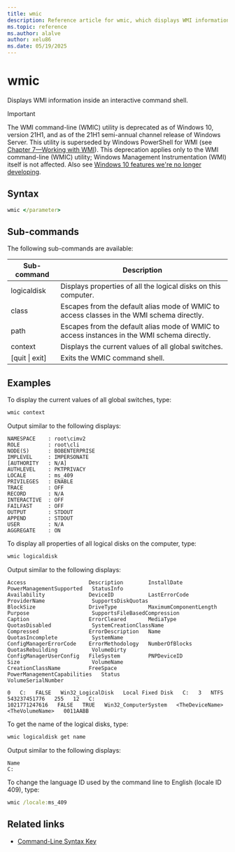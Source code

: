 ```yaml
---
title: wmic
description: Reference article for wmic, which displays WMI information inside an interactive command shell.
ms.topic: reference
ms.author: alalve
author: xelu86
ms.date: 05/19/2025
---
```


# wmic

Displays WMI information inside an interactive command shell.

> [!IMPORTANT]
> The WMI command-line (WMIC) utility is deprecated as of Windows 10, version 21H1, and as of the 21H1 semi-annual channel release of Windows Server. This utility is superseded by Windows PowerShell for WMI (see [Chapter 7—Working with WMI](/powershell/scripting/learn/ps101/07-working-with-wmi)). This deprecation applies only to the WMI command-line (WMIC) utility; Windows Management Instrumentation (WMI) itself is not affected. Also see [Windows 10 features we're no longer developing](/windows/deployment/planning/windows-10-deprecated-features).

## Syntax

```cmd
wmic </parameter>
```

## Sub-commands

The following sub-commands are available:

|Sub-command|Description|
|-----------|-----------|
|logicaldisk|Displays properties of all the logical disks on this computer.|
|class|Escapes from the default alias mode of WMIC to access classes in the WMI schema directly.|
|path|Escapes from the default alias mode of WMIC to access instances in the WMI schema directly.|
|context|Displays the current values of all global switches.|
|[quit \| exit]|Exits the WMIC command shell.|

## Examples

To display the current values of all global switches, type:

```cmd
wmic context
```

Output similar to the following displays:

```output
NAMESPACE    : root\cimv2
ROLE         : root\cli
NODE(S)      : BOBENTERPRISE
IMPLEVEL     : IMPERSONATE
[AUTHORITY   : N/A]
AUTHLEVEL    : PKTPRIVACY
LOCALE       : ms_409
PRIVILEGES   : ENABLE
TRACE        : OFF
RECORD       : N/A
INTERACTIVE  : OFF
FAILFAST     : OFF
OUTPUT       : STDOUT
APPEND       : STDOUT
USER         : N/A
AGGREGATE    : ON
```

To display all properties of all logical disks on the computer, type:

```cmd
wmic logicaldisk
```

Output similar to the following displays:

```output
Access                    Description        InstallDate                   PowerManagementSupported   StatusInfo
Availability              DeviceID           LastErrorCode                 ProviderName               SupportsDiskQuotas
BlockSize                 DriveType          MaximumComponentLength        Purpose                    SupportsFileBasedCompression
Caption                   ErrorCleared       MediaType                     QuotasDisabled             SystemCreationClassName
Compressed                ErrorDescription   Name                          QuotasIncomplete           SystemName
ConfigManagerErrorCode    ErrorMethodology   NumberOfBlocks                QuotasRebuilding           VolumeDirty
ConfigManagerUserConfig   FileSystem         PNPDeviceID                   Size                       VolumeName
CreationClassName         FreeSpace          PowerManagementCapabilities   Status                     VolumeSerialNumber

0   C:   FALSE   Win32_LogicalDisk   Local Fixed Disk   C:   3   NTFS   543237451776   255   12   C:                                                                                                                                              1021771247616   FALSE   TRUE   Win32_ComputerSystem   <TheDeviceName>   <TheVolumeName>   0011AABB
```

To get the name of the logical disks, type:

```cmd
wmic logicaldisk get name
```

Output similar to the following displays:

```output
Name
C:
```

To change the language ID used by the command line to English (locale ID 409), type:

```cmd
wmic /locale:ms_409
```

## Related links

- [Command-Line Syntax Key](command-line-syntax-key.md)
